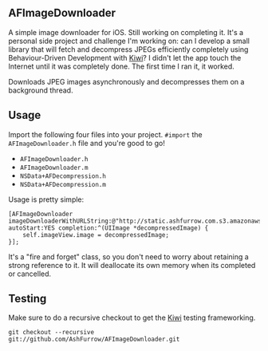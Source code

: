 ## AFImageDownloader
A simple image downloader for iOS. Still working on completing it. It's a personal side project and challenge I'm working on: can I develop a small library that will fetch and decompress JPEGs efficiently completely using Behaviour-Driven Development with [Kiwi](https://github.com/allending/Kiwi)? I didn't let the app touch the Internet until it was completely done. The first time I ran it, it worked.

Downloads JPEG images asynchronously and decompresses them on a background thread.

## Usage

Import the following four files into your project. `#import` the `AFImageDownloader.h` file and you're good to go!

- `AFImageDownloader.h`
- `AFImageDownloader.m`
- `NSData+AFDecompression.h`
- `NSData+AFDecompression.m`

Usage is pretty simple:

    [AFImageDownloader imageDownloaderWithURLString:@"http://static.ashfurrow.com.s3.amazonaws.com/github/worked.jpg" autoStart:YES completion:^(UIImage *decompressedImage) {
        self.imageView.image = decompressedImage;
    }];

It's a "fire and forget" class, so you don't need to worry about retaining a strong reference to it. It will deallocate its own memory when its completed or cancelled.

## Testing

Make sure to do a recursive checkout to get the [Kiwi](https://github.com/allending/Kiwi) testing frameworking.

    git checkout --recursive git://github.com/AshFurrow/AFImageDownloader.git
